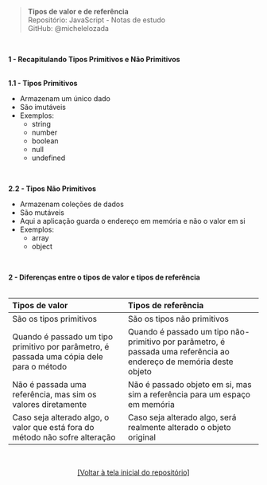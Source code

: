> **Tipos de valor e de referência**  
> Repositório: JavaScript - Notas de estudo   
> GitHub: @michelelozada
&nbsp;
     
&nbsp;   
    
**1 - Recapitulando Tipos Primitivos e Não Primitivos**  
&nbsp;  

**1.1 - Tipos Primitivos**  
- Armazenam um único dado   
- São imutáveis  
- Exemplos:  
	- string  
	- number  
	- boolean  
	- null  
	- undefined  
	
&nbsp;   

**2.2 - Tipos Não Primitivos**  
- Armazenam coleções de dados  
- São mutáveis  
- Aqui a aplicação guarda o endereço em memória e não o valor em si    
- Exemplos:   
  - array   
  - object  

&nbsp;   

**2 - Diferenças entre o tipos de valor e tipos de referência**  
&nbsp;  

| **Tipos de valor**       | **Tipos de referência** |
| :---                     | :---                    |
| São os tipos primitivos  | São os tipos não primitivos |  
| Quando é passado um tipo primitivo por parâmetro, é passada uma cópia dele para o método | Quando é passado um tipo não-primitivo por parâmetro, é passada uma referência ao endereço de memória deste objeto |
| Não é passada uma referência, mas sim os valores diretamente | Não é passado objeto em si, mas sim a referência para um espaço em memória |  
| Caso seja alterado algo, o valor que está fora do método não sofre alteração |  Caso seja alterado algo, será realmente alterado o objeto original |

&nbsp;

<div align="center">
<a href="https://github.com/michelelozada/JavaScript-Study-Notes">[Voltar à tela inicial do repositório]</a>
</div>